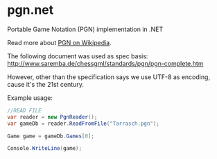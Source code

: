 pgn.net
=======

Portable Game Notation (PGN) implementation in .NET

Read more about [PGN on Wikipedia](http://en.wikipedia.org/wiki/Portable_Game_Notation).


The following document was used as spec basis:
http://www.saremba.de/chessgml/standards/pgn/pgn-complete.htm

However, other than the specification says we use UTF-8 as encoding, cause it's the 21st century.

Example usage:

``` csharp
//READ FILE
var reader = new PgnReader();
var gameDb = reader.ReadFromFile("Tarrasch.pgn");

Game game = gameDb.Games[0];

Console.WriteLine(game);
```

